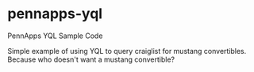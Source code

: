 pennapps-yql
============

PennApps YQL Sample Code

Simple example of using YQL to query craiglist for mustang convertibles. Because who doesn't want a mustang convertible?
